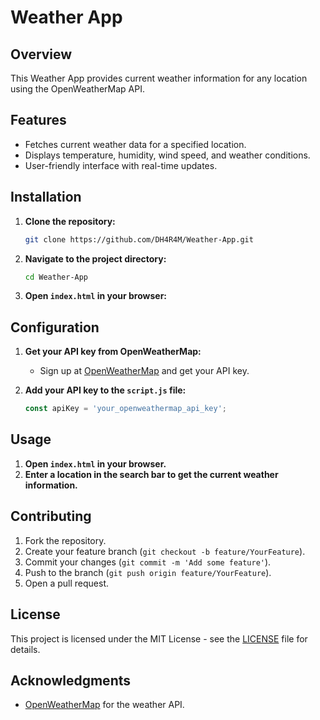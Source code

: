 # Weather App





## Overview
This Weather App provides current weather information for any location using the OpenWeatherMap API.

## Features
- Fetches current weather data for a specified location.
- Displays temperature, humidity, wind speed, and weather conditions.
- User-friendly interface with real-time updates.

## Installation

1. **Clone the repository:**
   ```bash
   git clone https://github.com/DH4R4M/Weather-App.git
   ```   
2. **Navigate to the project directory:**
   ```bash
   cd Weather-App
   ```
3. **Open `index.html` in your browser:**

## Configuration

1. **Get your API key from OpenWeatherMap:**
   - Sign up at [OpenWeatherMap](https://home.openweathermap.org/users/sign_up) and get your API key.

2. **Add your API key to the `script.js` file:**
   ```javascript
   const apiKey = 'your_openweathermap_api_key';
   ```

## Usage

1. **Open `index.html` in your browser.**
2. **Enter a location in the search bar to get the current weather information.**

## Contributing

1. Fork the repository.
2. Create your feature branch (`git checkout -b feature/YourFeature`).
3. Commit your changes (`git commit -m 'Add some feature'`).
4. Push to the branch (`git push origin feature/YourFeature`).
5. Open a pull request.

## License
This project is licensed under the MIT License - see the [LICENSE](LICENSE) file for details.

## Acknowledgments
- [OpenWeatherMap](https://openweathermap.org/) for the weather API.
